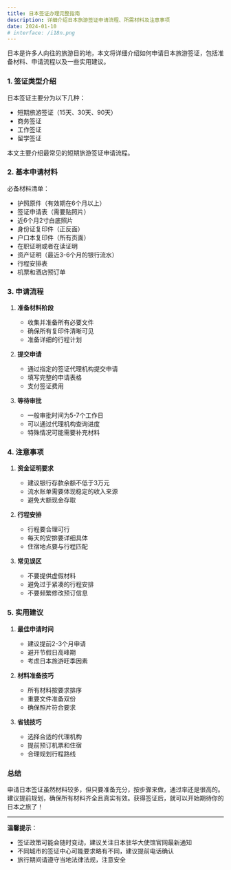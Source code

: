 ```yaml
---
title: 日本签证办理完整指南
description: 详细介绍日本旅游签证申请流程、所需材料及注意事项
date: 2024-01-10
# interface: /i18n.png
---
```


日本是许多人向往的旅游目的地，本文将详细介绍如何申请日本旅游签证，包括准备材料、申请流程以及一些实用建议。

### 1. **签证类型介绍**

日本签证主要分为以下几种：
- 短期旅游签证（15天、30天、90天）
- 商务签证
- 工作签证
- 留学签证

本文主要介绍最常见的短期旅游签证申请流程。

### 2. **基本申请材料**

必备材料清单：
- 护照原件（有效期在6个月以上）
- 签证申请表（需要贴照片）
- 近6个月2寸白底照片
- 身份证复印件（正反面）
- 户口本复印件（所有页面）
- 在职证明或者在读证明
- 资产证明（最近3-6个月的银行流水）
- 行程安排表
- 机票和酒店预订单

### 3. **申请流程**

1. **准备材料阶段**
   - 收集并准备所有必要文件
   - 确保所有复印件清晰可见
   - 准备详细的行程计划

2. **提交申请**
   - 通过指定的签证代理机构提交申请
   - 填写完整的申请表格
   - 支付签证费用

3. **等待审批**
   - 一般审批时间为5-7个工作日
   - 可以通过代理机构查询进度
   - 特殊情况可能需要补充材料

### 4. **注意事项**

1. **资金证明要求**
   - 建议银行存款余额不低于3万元
   - 流水账单需要体现稳定的收入来源
   - 避免大额现金存取

2. **行程安排**
   - 行程要合理可行
   - 每天的安排要详细具体
   - 住宿地点要与行程匹配

3. **常见误区**
   - 不要提供虚假材料
   - 避免过于紧凑的行程安排
   - 不要频繁修改预订信息

### 5. **实用建议**

1. **最佳申请时间**
   - 建议提前2-3个月申请
   - 避开节假日高峰期
   - 考虑日本旅游旺季因素

2. **材料准备技巧**
   - 所有材料按要求排序
   - 重要文件准备双份
   - 确保照片符合要求

3. **省钱技巧**
   - 选择合适的代理机构
   - 提前预订机票和住宿
   - 合理规划行程路线

### 总结

申请日本签证虽然材料较多，但只要准备充分，按步骤来做，通过率还是很高的。建议提前规划，确保所有材料齐全且真实有效。获得签证后，就可以开始期待你的日本之旅了！

---

**温馨提示**：
- 签证政策可能会随时变动，建议关注日本驻华大使馆官网最新通知
- 不同城市的签证中心可能要求略有不同，建议提前电话确认
- 旅行期间请遵守当地法律法规，注意安全 